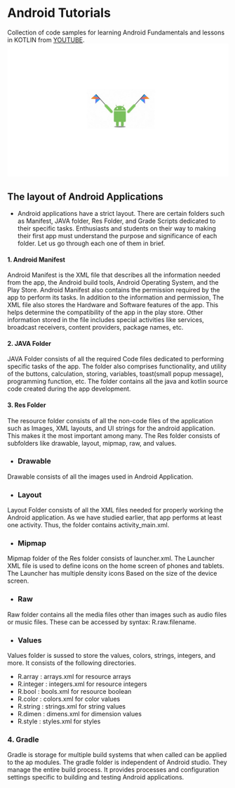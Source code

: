 # Android Tutorials
Collection of code samples for learning Android Fundamentals and lessons in KOTLIN from [YOUTUBE](https://www.youtube.com/playlist?list=PLQkwcJG4YTCTq1raTb5iMuxnEB06J1VHX).
![Android Logo](AndroidLogo.jpeg)

## The layout of Android Applications
- Android applications have a strict layout. There are certain folders such as Manifest, JAVA folder, Res Folder, and Grade Scripts dedicated to their specific tasks. Enthusiasts and students on their way to making their first app must understand the purpose and significance of each folder. Let us go through each one of them in brief.

#### 1. Android Manifest 
   Android Manifest is the XML file that describes all the information needed from the app, the Android build tools, Android Operating System, and the Play Store. Android Manifest also contains the permission required by the app to perform its tasks. In addition to the information and permission, The XML file also stores the Hardware and Software features of the app. This helps determine the compatibility of the app in the play store.
   Other information stored in the file includes special activities like services, broadcast receivers, content providers, package names, etc.
#### 2. JAVA Folder
   JAVA Folder consists of all the required Code files dedicated to performing specific tasks of the app. The folder also comprises functionality, and utility of the buttons, calculation, storing, variables, toast(small popup message), programming function, etc. The folder contains all the java and kotlin source code created during the app development.
#### 3. Res Folder
   The resource folder consists of all the non-code files of the application such as Images, XML layouts, and UI strings for the android application. This makes it the most important among many. The Res folder consists of subfolders like drawable, layout, mipmap, raw, and values.
   - ### Drawable
   Drawable consists of all the images used in Android Application.
   - ### Layout
   Layout Folder consists of all the XML files needed for properly working the Android application. As we have studied earlier, that app performs at least one activity. Thus, the folder contains activity_main.xml.
   - ### Mipmap
   Mipmap folder of the Res folder consists of launcher.xml. The Launcher XML file is used to define icons on the home screen of phones and tablets. The Launcher has multiple density icons Based on the size of the device screen.
   - ### Raw
   Raw folder contains all the media files other than images such as audio files or music files. These can be accessed by syntax: R.raw.filename.
   - ### Values
   Values folder is sussed to store the values, colors, strings, integers, and more. It consists of the following directories.
   - R.array : arrays.xml for resource arrays
   - R.integer : integers.xml for resource integers
   - R.bool : bools.xml for resource boolean
   - R.color : colors.xml for color values
   - R.string : strings.xml for string values
   - R.dimen : dimens.xml for dimension values
   - R.style : styles.xml for styles
### 4. Gradle
   Gradle is storage for multiple build systems that when called can be applied to the ap modules. The gradle folder is independent of Android studio. They manage the entire build process. It provides processes and configuration settings specific to building and testing Android applications.

